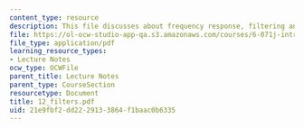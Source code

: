```yaml
---
content_type: resource
description: This file discusses about frequency response, filtering and filters.
file: https://ol-ocw-studio-app-qa.s3.amazonaws.com/courses/6-071j-introduction-to-electronics-signals-and-measurement-spring-2006/21e9fbf2dd2229133864f1baac0b6335_12_filters.pdf
file_type: application/pdf
learning_resource_types:
- Lecture Notes
ocw_type: OCWFile
parent_title: Lecture Notes
parent_type: CourseSection
resourcetype: Document
title: 12_filters.pdf
uid: 21e9fbf2-dd22-2913-3864-f1baac0b6335
---
```

